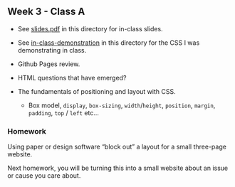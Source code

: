 ## Week 3 - Class A

* See [slides.pdf](Slides-Web_03a.pdf) in this directory for in-class slides.

* See [in-class-demonstration](in-class-demonstration/) in this directory for the CSS I was demonstrating in class.

* Github Pages review.

* HTML questions that have emerged?

* The fundamentals of positioning and layout with CSS.
	* Box model, `display`, `box-sizing`, `width`/`height`, `position`, `margin`, `padding`, `top` / `left` etc...

### Homework

Using paper or design software “block out” a layout for a small three-page website.

Next homework, you will be turning this into a small website about an issue or cause you care about.
